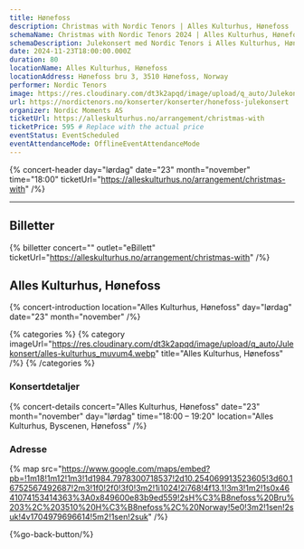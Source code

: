 ```yaml
---
title: Hønefoss
description: Christmas with Nordic Tenors | Alles Kulturhus, Hønefoss
schemaName: Christmas with Nordic Tenors 2024 | Alles Kulturhus, Hønefoss
schemaDescription: Julekonsert med Nordic Tenors i Alles Kulturhus, Hønefoss
date: 2024-11-23T18:00:00.000Z
duration: 80
locationName: Alles Kulturhus, Hønefoss
locationAddress: Hønefoss bru 3, 3510 Hønefoss, Norway
performer: Nordic Tenors
image: https://res.cloudinary.com/dt3k2apqd/image/upload/q_auto/Julekonsert/Alles_OG_q7bt4u.webp
url: https://nordictenors.no/konserter/konserter/honefoss-julekonsert
organizer: Nordic Moments AS
ticketUrl: https://alleskulturhus.no/arrangement/christmas-with
ticketPrice: 595 # Replace with the actual price
eventStatus: EventScheduled
eventAttendanceMode: OfflineEventAttendanceMode
---
```


{% concert-header day="lørdag" date="23" month="november" time="18:00" ticketUrl="https://alleskulturhus.no/arrangement/christmas-with" /%}

---

## Billetter

{% billetter concert="" outlet="eBillett" ticketUrl="https://alleskulturhus.no/arrangement/christmas-with" /%}

## Alles Kulturhus, Hønefoss

{% concert-introduction location="Alles Kulturhus, Hønefoss" day="lørdag" date="23" month="november" /%}

{% categories %}
{% category imageUrl="https://res.cloudinary.com/dt3k2apqd/image/upload/q_auto/Julekonsert/alles-kulturhus_muvum4.webp" title="Alles Kulturhus, Hønefoss" /%}
{% /categories %}

### Konsertdetaljer

{% concert-details concert="Alles Kulturhus, Hønefoss" date="23" month="november" day="lørdag" time="18:00 – 19:20" location="Alles Kulturhus, Byscenen, Hønefoss" /%}

### Adresse

{% map src="https://www.google.com/maps/embed?pb=!1m18!1m12!1m3!1d1984.7978300718537!2d10.254069913523605!3d60.16752567492687!2m3!1f0!2f0!3f0!3m2!1i1024!2i768!4f13.1!3m3!1m2!1s0x4641074153414363%3A0x849600e83b9ed559!2sH%C3%B8nefoss%20Bru%203%2C%203510%20H%C3%B8nefoss%2C%20Norway!5e0!3m2!1sen!2suk!4v1704979696614!5m2!1sen!2suk" /%}

{%go-back-button/%}
